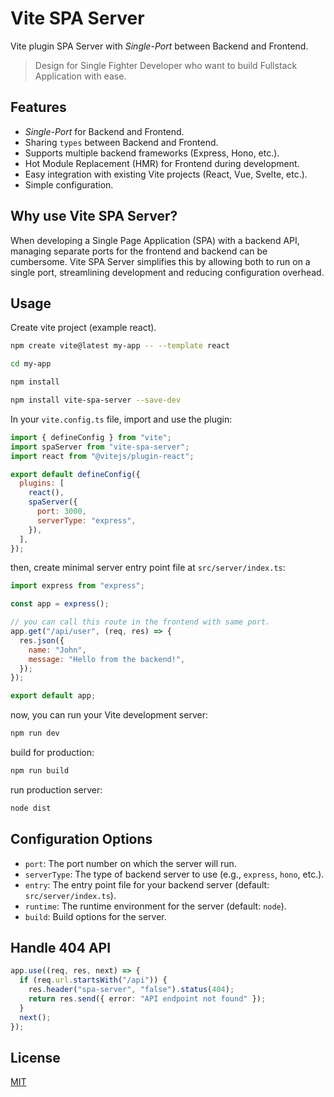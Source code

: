 # Vite SPA Server

Vite plugin SPA Server with <i>Single-Port</i> between Backend and Frontend.

> Design for Single Fighter Developer who want to build Fullstack Application with ease.

## Features

- <i>Single-Port</i> for Backend and Frontend.
- Sharing `types` between Backend and Frontend.
- Supports multiple backend frameworks (Express, Hono, etc.).
- Hot Module Replacement (HMR) for Frontend during development.
- Easy integration with existing Vite projects (React, Vue, Svelte, etc.).
- Simple configuration.

## Why use Vite SPA Server?

When developing a Single Page Application (SPA) with a backend API, managing separate ports for the frontend and backend can be cumbersome. Vite SPA Server simplifies this by allowing both to run on a single port, streamlining development and reducing configuration overhead.

## Usage

Create vite project (example react).

```bash
npm create vite@latest my-app -- --template react

cd my-app

npm install

npm install vite-spa-server --save-dev
```

In your `vite.config.ts` file, import and use the plugin:

```javascript
import { defineConfig } from "vite";
import spaServer from "vite-spa-server";
import react from "@vitejs/plugin-react";

export default defineConfig({
  plugins: [
    react(),
    spaServer({
      port: 3000,
      serverType: "express",
    }),
  ],
});
```

then, create minimal server entry point file at `src/server/index.ts`:

```javascript
import express from "express";

const app = express();

// you can call this route in the frontend with same port.
app.get("/api/user", (req, res) => {
  res.json({
    name: "John",
    message: "Hello from the backend!",
  });
});

export default app;
```

now, you can run your Vite development server:

```bash
npm run dev
```

build for production:

```bash
npm run build
```

run production server:

```bash
node dist
```

## Configuration Options

- `port`: The port number on which the server will run.
- `serverType`: The type of backend server to use (e.g., `express`, `hono`, etc.).
- `entry`: The entry point file for your backend server (default: `src/server/index.ts`).
- `runtime`: The runtime environment for the server (default: `node`).
- `build`: Build options for the server.

## Handle 404 API

```ts
app.use((req, res, next) => {
  if (req.url.startsWith("/api")) {
    res.header("spa-server", "false").status(404);
    return res.send({ error: "API endpoint not found" });
  }
  next();
});
```

## License

[MIT](LICENSE)
